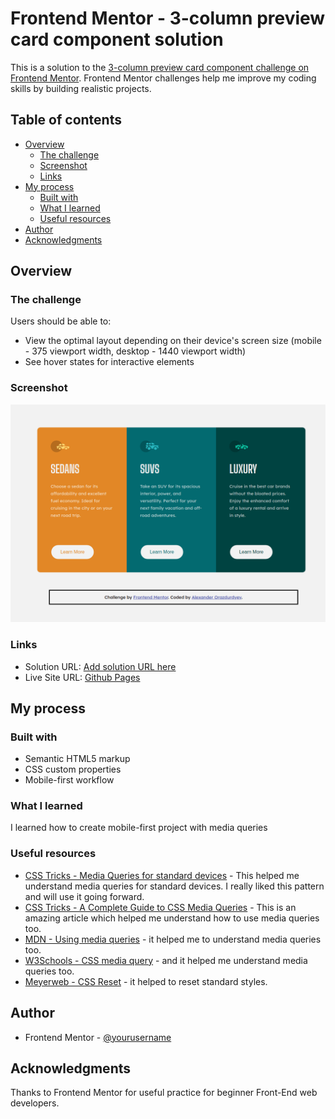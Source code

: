 # Frontend Mentor - 3-column preview card component solution

This is a solution to the [3-column preview card component challenge on Frontend Mentor](https://www.frontendmentor.io/challenges/3column-preview-card-component-pH92eAR2-). Frontend Mentor challenges help me improve my coding skills by building realistic projects. 

## Table of contents

- [Overview](#overview)
  - [The challenge](#the-challenge)
  - [Screenshot](#screenshot)
  - [Links](#links)
- [My process](#my-process)
  - [Built with](#built-with)
  - [What I learned](#what-i-learned)
  - [Useful resources](#useful-resources)
- [Author](#author)
- [Acknowledgments](#acknowledgments)

## Overview

### The challenge

Users should be able to:

- View the optimal layout depending on their device's screen size (mobile - 375 viewport width, desktop - 1440 viewport width)
- See hover states for interactive elements

### Screenshot

![](./screenshot.png)

### Links

- Solution URL: [Add solution URL here](https://your-solution-url.com)
- Live Site URL: [Github Pages](https://icewarrior01.github.io/3-Column-Preview-Card-Component/)

## My process

### Built with

- Semantic HTML5 markup
- CSS custom properties
- Mobile-first workflow

### What I learned

I learned how to create mobile-first project with media queries

### Useful resources

- [CSS Tricks - Media Queries for standard devices](https://css-tricks.com/snippets/css/media-queries-for-standard-devices/) - This helped me understand media queries for standard devices. I really liked this pattern and will use it going forward.
- [CSS Tricks - A Complete Guide to CSS Media Queries](https://css-tricks.com/a-complete-guide-to-css-media-queries/) - This is an amazing article which helped me understand how to use media queries too.
- [MDN - Using media queries](https://developer.mozilla.org/ru/docs/Web/CSS/Media_Queries/Using_media_queries) - it helped me to understand media queries too.
- [W3Schools - CSS media query](https://www.w3schools.com/cssref/css3_pr_mediaquery.asp) - and it helped me understand media queries too.
- [Meyerweb - CSS Reset](https://meyerweb.com/eric/tools/css/reset/) - it helped to reset standard styles.

## Author

- Frontend Mentor - [@yourusername](https://www.frontendmentor.io/profile/yourusername)

## Acknowledgments

Thanks to Frontend Mentor for useful practice for beginner Front-End web developers.
